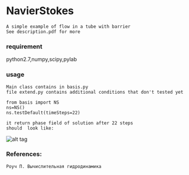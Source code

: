 # NavierStokes
```
A simple example of flow in a tube with barrier
See description.pdf for more
```
### requirement
python2.7,numpy,scipy,pylab
### usage
```
Main class contains in basis.py
file extend.py contains additional conditions that don't tested yet
```
```
from basis import NS
ns=NS()
ns.testDefault(timeSteps=22)

it return phase field of solution after 22 steps
should  look like:
```

 ![alt tag](https://raw.githubusercontent.com/valdecar/NavierStokes/master/flow.png)

### References:
```
Роуч П. Вычислительная гидродинамика
```
